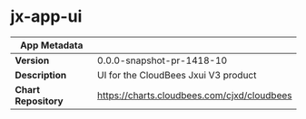 # jx-app-ui

|App Metadata||
|---|---|
| **Version** | 0.0.0-snapshot-pr-1418-10 |
| **Description** | UI for the CloudBees Jxui V3 product |
| **Chart Repository** | https://charts.cloudbees.com/cjxd/cloudbees |

